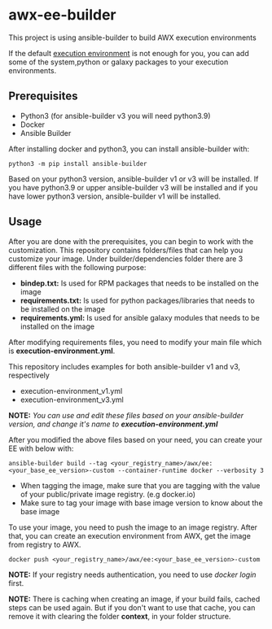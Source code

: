 # awx-ee-builder
This project is using ansible-builder to build AWX execution environments

If the default [execution environment](https://quay.io/repository/ansible/awx-ee) is not enough for you, you can add some of the system,python or galaxy packages to your execution environments.

## Prerequisites

* Python3 (for ansible-builder v3 you will need python3.9)
* Docker
* Ansible Builder

After installing docker and python3, you can install ansible-builder with:
````
python3 -m pip install ansible-builder
````

Based on your python3 version, ansible-builder v1 or v3 will be installed. If you have python3.9 or upper ansible-builder v3 will be installed and if you have lower python3 version, ansible-builder v1 will be installed.

## Usage

After you are done with the prerequisites, you can begin to work with the customization. This repository contains folders/files that can help you customize your image. 
Under builder/dependencies folder there are 3 different files with the following purpose:
- **bindep.txt:** Is used for RPM packages that needs to be installed on the image
- **requirements.txt:** Is used for python packages/libraries that needs to be installed on the image
- **requirements.yml:** Is used for ansible galaxy modules that needs to be installed on the image

After modifying requirements files, you need to modify your main file which is **execution-environment.yml**.

This repository includes examples for both ansible-builder v1 and v3, respectively
* execution-environment_v1.yml
* execution-environment_v3.yml

**NOTE:**
*You can use and edit these files based on your ansible-builder version, and change it's name to **execution-environment.yml***

After you modified the above files based on your need, you can create your EE with below with:

```
ansible-builder build --tag <your_registry_name>/awx/ee:<your_base_ee_version>-custom --container-runtime docker --verbosity 3
```

* When tagging the image, make sure that you are tagging with the value of your public/private image registry. (e.g docker.io)
* Make sure to tag your image with base image version to know about the base image

To use your image, you need to push the image to an image registry. After that, you can create an execution environment from AWX, get the image from registry to AWX.

```
docker push <your_registry_name>/awx/ee:<your_base_ee_version>-custom
```

**NOTE:** If your registry needs authentication, you need to use *docker login* first. 

**NOTE:** There is caching when creating an image, if your build fails, cached steps can be used again. But if you don't want to use that cache, you can remove it with clearing the folder **context**, in your folder structure. 